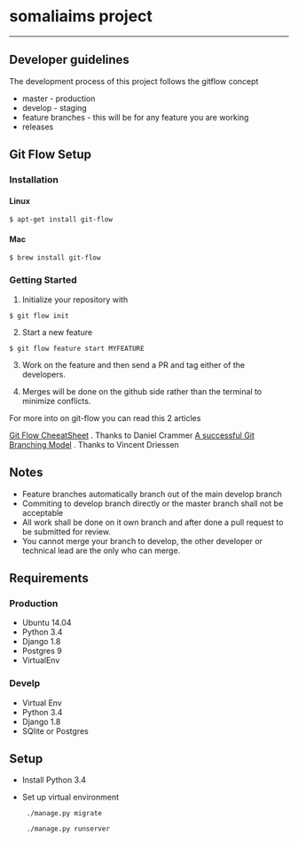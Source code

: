 #  somaliaims project
----------------------

## Developer guidelines

The development process of this project follows the gitflow concept

* master - production
* develop - staging
* feature branches - this will be for any feature you are working
* releases


## Git Flow Setup

### Installation

#### Linux

```
$ apt-get install git-flow
```

#### Mac

```
$ brew install git-flow
```

### Getting Started

1. Initialize your repository with

```
$ git flow init
```

2. Start a new feature

```
$ git flow feature start MYFEATURE
```

3. Work on the feature and then send a PR and tag either of the developers.


4. Merges will be done on the github side rather than the terminal to minimize conflicts.


For more into on git-flow you can read this 2 articles

[ Git Flow CheeatSheet](http://danielkummer.github.io/git-flow-cheatsheet/) . Thanks to Daniel Crammer
[ A successful Git Branching Model](http://nvie.com/posts/a-successful-git-branching-model/) . Thanks to Vincent Driessen

## Notes

* Feature branches automatically branch out of the main develop branch
* Commiting to develop branch directly or the master branch shall not be acceptable
* All work shall be done on it own branch and after done a pull request to be submitted for review.
* You cannot merge your branch to develop, the other developer or technical lead are the only who can merge.


## Requirements


### Production
* Ubuntu 14.04
* Python 3.4
* Django 1.8
* Postgres 9
* VirtualEnv

### Develp
* Virtual Env
* Python 3.4
* Django 1.8
* SQlite or Postgres


## Setup

* Install Python 3.4
* Set up virtual environment
  ```
   ./manage.py migrate
  ```
  
  ```
   ./manage.py runserver
   ```




